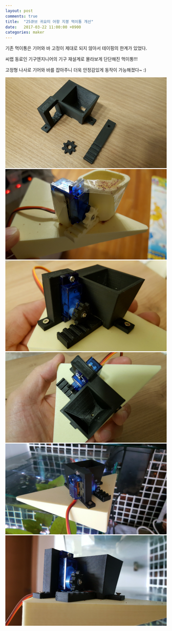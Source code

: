 ```yaml
---
layout: post
comments: true
title:  "25큐브 귀요미 어항 지붕 먹이통 개선"
date:   2017-03-22 11:00:00 +0900
categories: maker
---
```

기존 먹이통은 기어와 바 고정이 제대로 되지 않아서 테이핑의 한계가 있었다.

씨랩 동료인 기구엔지니어의 기구 재설계로 몰라보게 단단해진 먹이통!!!

고정형 나사로 기어와 바를 잡아주니 더욱 안정감있게 동작이 가능해졌다~ :)

![검은 PLA로 출력하니 느낌이 달라짐](/assets/20170322_012803.jpg)
![테이핑으로 버티던 기존 기어와 바](/assets/20170322_012931.jpg)
![고정형 나사로 안정감이 팍팍](/assets/20170322_020318.jpg)
![기존 먹이통 디자인 컨셉은 그대로 계승](/assets/20170322_020328.jpg)
![지붕에서 서비스 시작1](/assets/20170322_103720.jpg)
![지붕에서 서비스 시작2](/assets/20170322_103728.jpg)

